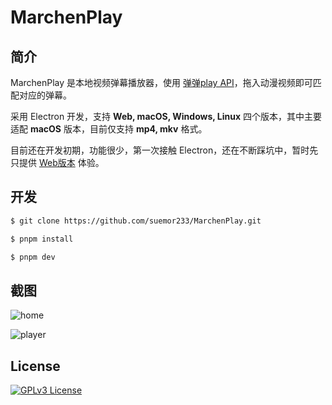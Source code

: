# MarchenPlay

## 简介

MarchenPlay 是本地视频弹幕播放器，使用 [弹弹play API](https://github.com/kaedei/dandanplay-libraryindex/blob/master/api/API.md)，拖入动漫视频即可匹配对应的弹幕。

采用 Electron 开发，支持 **Web, macOS, Windows, Linux** 四个版本，其中主要适配 **macOS** 版本，目前仅支持 **mp4, mkv** 格式。

目前还在开发初期，功能很少，第一次接触 Electron，还在不断踩坑中，暂时先只提供 [Web版本](https://marchen-play.suemor.com) 体验。

## 开发

```bash
$ git clone https://github.com/suemor233/MarchenPlay.git

$ pnpm install

$ pnpm dev
```

## 截图

![home](https://fastly.jsdelivr.net/gh/suemor233/static@main/img/marchen-play-1.png)

![player](https://fastly.jsdelivr.net/gh/suemor233/static@main/img/marchen-play-player.png)

## License

[![GPLv3 License](https://img.shields.io/badge/License-GPLv3-blue.svg)](https://www.gnu.org/licenses/gpl-3.0)